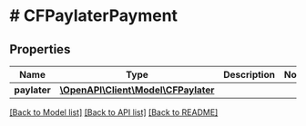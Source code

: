 # # CFPaylaterPayment

## Properties

Name | Type | Description | Notes
------------ | ------------- | ------------- | -------------
**paylater** | [**\OpenAPI\Client\Model\CFPaylater**](CFPaylater.md) |  |

[[Back to Model list]](../../README.md#models) [[Back to API list]](../../README.md#endpoints) [[Back to README]](../../README.md)
